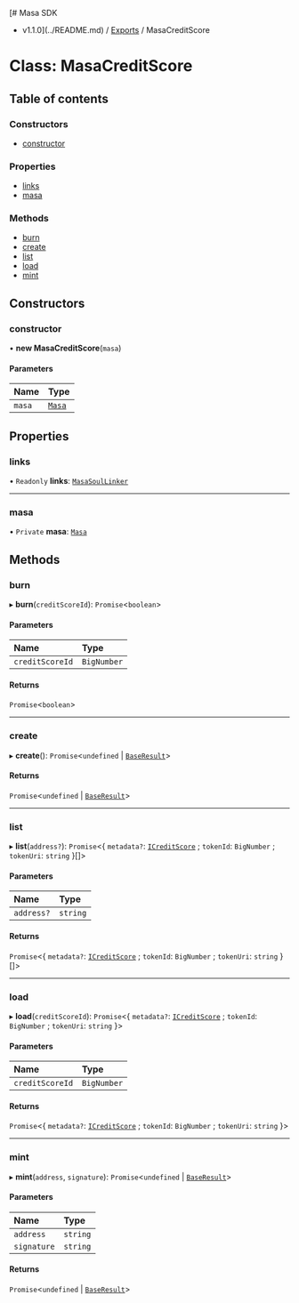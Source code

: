 [# Masa SDK
 - v1.1.0](../README.md) / [Exports](../modules.md) / MasaCreditScore

# Class: MasaCreditScore

## Table of contents

### Constructors

- [constructor](MasaCreditScore.md#constructor)

### Properties

- [links](MasaCreditScore.md#links)
- [masa](MasaCreditScore.md#masa)

### Methods

- [burn](MasaCreditScore.md#burn)
- [create](MasaCreditScore.md#create)
- [list](MasaCreditScore.md#list)
- [load](MasaCreditScore.md#load)
- [mint](MasaCreditScore.md#mint)

## Constructors

### constructor

• **new MasaCreditScore**(`masa`)

#### Parameters

| Name | Type |
| :------ | :------ |
| `masa` | [`Masa`](Masa.md) |

## Properties

### links

• `Readonly` **links**: [`MasaSoulLinker`](MasaSoulLinker.md)

___

### masa

• `Private` **masa**: [`Masa`](Masa.md)

## Methods

### burn

▸ **burn**(`creditScoreId`): `Promise`<`boolean`\>

#### Parameters

| Name | Type |
| :------ | :------ |
| `creditScoreId` | `BigNumber` |

#### Returns

`Promise`<`boolean`\>

___

### create

▸ **create**(): `Promise`<`undefined` \| [`BaseResult`](../interfaces/BaseResult.md)\>

#### Returns

`Promise`<`undefined` \| [`BaseResult`](../interfaces/BaseResult.md)\>

___

### list

▸ **list**(`address?`): `Promise`<{ `metadata?`: [`ICreditScore`](../interfaces/ICreditScore.md) ; `tokenId`: `BigNumber` ; `tokenUri`: `string`  }[]\>

#### Parameters

| Name | Type |
| :------ | :------ |
| `address?` | `string` |

#### Returns

`Promise`<{ `metadata?`: [`ICreditScore`](../interfaces/ICreditScore.md) ; `tokenId`: `BigNumber` ; `tokenUri`: `string`  }[]\>

___

### load

▸ **load**(`creditScoreId`): `Promise`<{ `metadata?`: [`ICreditScore`](../interfaces/ICreditScore.md) ; `tokenId`: `BigNumber` ; `tokenUri`: `string`  }\>

#### Parameters

| Name | Type |
| :------ | :------ |
| `creditScoreId` | `BigNumber` |

#### Returns

`Promise`<{ `metadata?`: [`ICreditScore`](../interfaces/ICreditScore.md) ; `tokenId`: `BigNumber` ; `tokenUri`: `string`  }\>

___

### mint

▸ **mint**(`address`, `signature`): `Promise`<`undefined` \| [`BaseResult`](../interfaces/BaseResult.md)\>

#### Parameters

| Name | Type |
| :------ | :------ |
| `address` | `string` |
| `signature` | `string` |

#### Returns

`Promise`<`undefined` \| [`BaseResult`](../interfaces/BaseResult.md)\>
